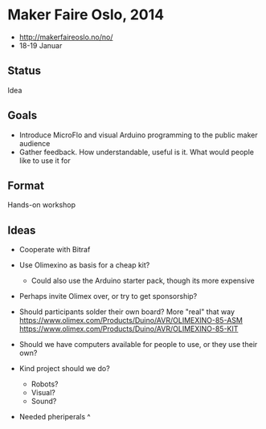 Maker Faire Oslo, 2014
======================
* http://makerfaireoslo.no/no/
* 18-19 Januar

Status
-------
Idea

Goals
------
* Introduce MicroFlo and visual Arduino programming to the public maker audience
* Gather feedback. How understandable, useful is it. What would people like to use it for

Format
-------
Hands-on workshop

Ideas
------
* Cooperate with Bitraf
* Use Olimexino as basis for a cheap kit?
    * Could also use the Arduino starter pack, though its more expensive
* Perhaps invite Olimex over, or try to get sponsorship?
* Should participants solder their own board? More "real" that way
https://www.olimex.com/Products/Duino/AVR/OLIMEXINO-85-ASM
https://www.olimex.com/Products/Duino/AVR/OLIMEXINO-85-KIT
* Should we have computers available for people to use, or they use their own?

* Kind project should we do?
    * Robots?
    * Visual?
    * Sound?
* Needed pheriperals ^
